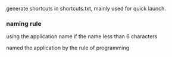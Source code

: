 generate shortcuts in shortcuts.txt, mainly used for quick launch.

### naming rule
using the application name if the name less than 6 characters

named the application by the rule of programming